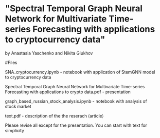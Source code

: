 # "Spectral Temporal Graph Neural Network for Multivariate Time-series Forecasting with applications to cryptocurrency data"


by Anastasia Yaschenko and Nikita Glukhov

#Files


SNA_cryptocurrency.ipynb - notebook with application of StemGNN model to cryptocurrency data

Spectral Temporal Graph Neural Network for Multivariate Time-series Forecasting with applications to crypto data.pdf - presentation

graph_based_russian_stock_analysis.ipynb - notebook with analysis of stock market

text.pdf - description of the the reserach (article)

Please revise all except for the presentation. You can start with text for simplicity



